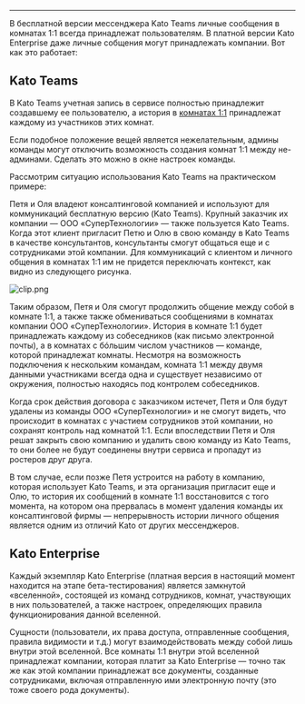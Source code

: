 ***

В бесплатной версии мессенджера Kato Teams личные сообщения в комнатах 1:1 всегда принадлежат пользователям. В платной версии Kato Enterprise даже личные собщения могут принадлежать компании. Вот как это работает:

## Kato Teams
В Kato Teams учетная запись в сервисе полностью принадлежит создавшему ее пользователю, а история в [комнатах 1:1](/articles/ru/general/room-types) принадлежат каждому из участников этих комнат.

Если подобное положение вещей является нежелательным, админы команды могут отключить возможность создания комнат 1:1 между не-админами. Сделать это можно в окне настроек команды.

Рассмотрим ситуацию использования Kato Teams на практическом примере:

Петя и Оля владеют консалтинговой компанией и используют для коммуникаций бесплатную версию (Kato Teams). Крупный заказчик их компании — ООО «СуперТехнологии» — также пользуется Kato Teams. Когда этот клиент пригласит Петю и Олю в свою команду в Kato Teams в качестве консультантов, консультанты смогут общаться еще и с сотрудниками этой компании. Для коммуникаций с клиентом и личного общения в комнатах 1:1 им не придется переключать контекст, как видно из следующего рисунка. 

![clip.png](http://habrastorage.org/getpro/habr/post_images/cba/41f/389/cba41f389e63c326a90844ce867b6fae.png)

Таким образом, Петя и Оля смогут продолжить общение между собой в комнате 1:1, а также также обмениваться сообщениями в комнатах компании ООО «СуперТехнологии». История в комнате 1:1 будет принадлежать каждому из собеседников (как письмо электронной почты), а в комнатах с бóльшим числом участников — команде, которой принадлежат комнаты. Несмотря на возможность подключения к нескольким командам, комната 1:1 между двумя данными участниками всегда одна и существует независимо от окружения, полностью находясь под контролем собеседников.  

Когда срок действия договора с заказчиком истечет, Петя и Оля будут удалены из команды ООО «СуперТехнологии» и не смогут видеть, что происходит в комнатах с участием сотрудников этой компании, но сохранят контроль над комнатой 1:1. Если впоследствии Петя и Оля решат закрыть свою компанию и удалить свою команду из Kato Teams, то они более не будут соединены внутри сервиса и пропадут из ростеров друг друга.

В том случае, если позже Петя устроится на работу в компанию, которая использует Kato Teams, и эта организация пригласит еще и Олю, то история их сообщений в комнате 1:1 восстановится с того момента, на котором она прервалась в момент удаления команды их консалтинговой фирмы — непрерывность истории личного общения является одним из отличий Kato от других мессенджеров.

## Kato Enterprise
Каждый экземпляр Kato Enterprise (платная версия в настоящий момент находится на этапе бета-тестирования) является замкнутой «вселенной», состоящей из команд сотрудников, комнат, участвующих в них пользователей, а также настроек, определяющих правила функционирования данной вселенной. 

Сущности (пользователи, их права доступа, отправленные сообщения, правила видимости и т.д.) могут взаимодействовать между собой лишь внутри этой вселенной. Все комнаты 1:1 внутри этой вселенной принадлежат компании, которая платит за Kato Enterprise — точно так же как этой компании принадлежат все документы, созданные сотрудниками, включая отправленную ими электронную почту (это тоже своего рода документы).
